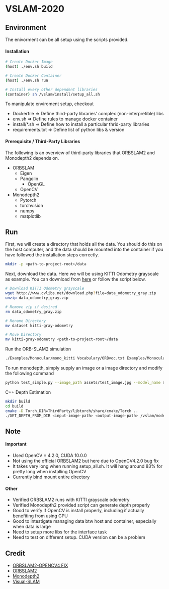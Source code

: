# VSLAM-2020

## Environment
The enivorment can be all setup using the scripts provided.

#### Installation
```bash
# Create Docker Image
(host) ./env.sh build

# Create Docker Container
(host) ./env.sh run

# Install every other dependent libraries
(container) sh /vslam/install/setup_all.sh
```
To manipulate enviroment setup, checkout
- Dockerfile       => Define third-party libraries' complex (non-interpretible) libs
- env.sh           => Define rules to manage docker container
- install/*.sh     => Define how to install a particular thrid-party libraries
- requirements.txt => Define list of python libs & version


#### Prerequisite / Third-Party Libraries
The following is an overview of third-party libraries that ORBSLAM2 and Monodepth2 depends on.

- ORBSLAM
  - Eigen
  - Pangolin
    - OpenGL
  - OpenCV
- Monodepth2
  - Pytorch
  - torchvision
  - numpy
  - matplotlib

## Run
First, we will create a directory that holds all the data. You should do this on the host computer, and the data should be mounted into the container if you have followed the installation steps correctly.
```bash
mkdir -p <path-to-project-root>/data
```

Next, download the data. Here we will be using KITTI Odometry grayscale as example. You can download from [here](http://www.cvlibs.net/datasets/kitti/eval_odometry.php) or follow the script below.
```bash
# Download KITTI Odometry grayscale
wget http://www.cvlibs.net/download.php?file=data_odometry_gray.zip
unzip data_odometry_gray.zip

# Remove zip if desired
rm data_odometry_gray.zip

# Rename Directory
mv dataset kitti-gray-odometry

# Move Directory
mv kitti-gray-odometry <path-to-project-root>/data
```

Run the ORB-SLAM2 simulation
```bash
./Examples/Monocular/mono_kitti Vocabulary/ORBvoc.txt Examples/Monocular/KITTI03.yaml /vslam/data/kitti-gray-odometry/sequences/03
```

To run monodepth, simply supply an image or a image directory and modify the following command
```bash
python test_simple.py --image_path assets/test_image.jpg --model_name mono+stereo_640x192
```

C++ Depth Estimation
```bash
mkdir build
cd build
cmake -D Torch_DIR=ThirdParty/libtorch/share/cmake/Torch ..
./GET_DEPTH_FROM_DIR <input-image-path> <output-image-path> /vslam/models/mono_640x192/t_encoder.pt /vslam/models/mono_640x192/t_depth.pt
```

## Note
#### Important
- Used OpenCV = 4.2.0, CUDA 10.0.0
- Not using the official ORBSLAM2 but here due to OpenCV4.2.0 bug fix
- It takes very long when running setup_all.sh. It will hang around 83% for pretty long when installing OpenCV
- Currently bind mount entire directory

#### Other
- Verified ORBSLAM2 runs with KITTI grayscale odometry
- Verified Monodepth2 provided script can generate depth properly
- Good to verify if OpenCV is install properly, including if actually benefiting from using GPU
- Good to intestigate managing data btw host and container, especially when data is large
- Need to setup more libs for the interface task
- Need to test on different setup. CUDA version can be a problem


## Credit
- [ORBSLAM2-OPENCV4 FIX](https://github.com/Windfisch/ORB_SLAM2)
- [ORBSLAM2](https://github.com/raulmur/ORB_SLAM2)
- [Monodepth2](https://github.com/nianticlabs/monodepth2)
- [Visual-SLAM](https://github.com/KolinGuo/Visual-SLAM)